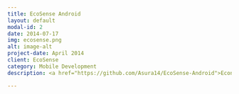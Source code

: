 ```yaml
---
title: EcoSense Android
layout: default
modal-id: 2
date: 2014-07-17
img: ecosense.png
alt: image-alt
project-date: April 2014
client: EcoSense
category: Mobile Development
description: <a href="https://github.com/Asura14/EcoSense-Android">Econsense</a> is a social platform oriented towards environmental issues, with the intent of alarming people and fixing these same projects. The app works alongside the website using it's API to post location based posts, view your wall and read other posts. The main porpuse of the app is the location based post called "Issue" that shares your current location, allows you to upload a photo and a small text aleting for a specific ecological issue in the area.

---
```

